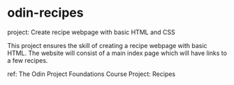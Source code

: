 # odin-recipes

project: Create recipe webpage with basic HTML and CSS

This project ensures the skill of creating a recipe webpage with basic HTML.
The website will consist of a main index page which will have links to a few recipes.

ref: The Odin Project Foundations Course Project: Recipes
